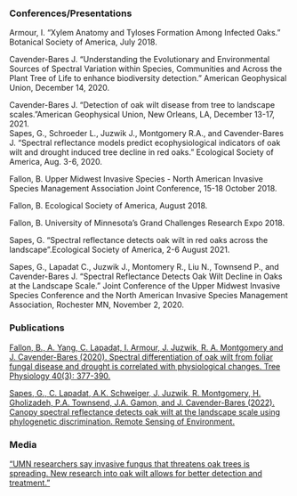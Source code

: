 ### Conferences/Presentations

Armour, I. “Xylem Anatomy and Tyloses Formation Among Infected Oaks.”
Botanical Society of America, July 2018.

Cavender-Bares J. “Understanding the Evolutionary and Environmental
Sources of Spectral Variation within Species, Communities and Across the
Plant Tree of Life to enhance biodiversity detection.” American
Geophysical Union, December 14, 2020.

Cavender-Bares J. “Detection of oak wilt disease from tree to landscape
scales.”American Geophysical Union, New Orleans, LA, December 13-17,
2021.  
Sapes, G., Schroeder L., Juzwik J., Montgomery R.A., and Cavender-Bares
J. “Spectral reflectance models predict ecophysiological indicators of
oak wilt and drought induced tree decline in red oaks.” Ecological
Society of America, Aug. 3-6, 2020.

Fallon, B. Upper Midwest Invasive Species - North American Invasive
Species Management Association Joint Conference, 15-18 October 2018.

Fallon, B. Ecological Society of America, August 2018.

Fallon, B. University of Minnesota’s Grand Challenges Research Expo
2018.

Sapes, G. “Spectral reflectance detects oak wilt in red oaks across the
landscape”.Ecological Society of America, 2-6 August 2021.

Sapes, G., Lapadat C., Juzwik J., Montomery R., Liu N., Townsend P., and
Cavender-Bares J. “Spectral Reflectance Detects Oak Wilt Decline in Oaks
at the Landscape Scale.” Joint Conference of the Upper Midwest Invasive
Species Conference and the North American Invasive Species Management
Association, Rochester MN, November 2, 2020.

### Publications

[Fallon, B., A. Yang, C. Lapadat, I. Armour, J. Juzwik, R. A. Montgomery
and J. Cavender-Bares (2020). Spectral differentiation of oak wilt from
foliar fungal disease and drought is correlated with physiological
changes. Tree Physiology 40(3):
377-390.](https://drive.google.com/file/d/1v7v0ofzl4-izmm82D1lbhPw-330ubWc9/view?usp=sharing)

[Sapes, G., C. Lapadat, A.K. Schweiger, J. Juzwik, R. Montgomery, H.
Gholizadeh, P.A. Townsend, J.A. Gamon, and J. Cavender-Bares (2022).
Canopy spectral reflectance detects oak wilt at the landscape scale
using phylogenetic discrimination. Remote Sensing of Environment.]()

### Media

[“UMN researchers say invasive fungus that threatens oak trees is
spreading. New research into oak wilt allows for better detection and
treatment.”](https://mndaily.com/262507/news/tree-d-lightly-umn-researchers-say-invasive-fungus-threatens-oak-trees-is-spreading/)
